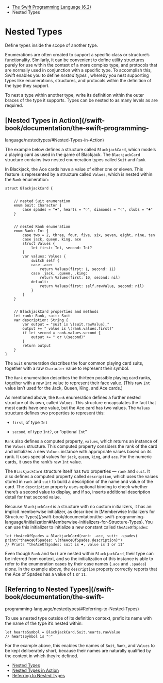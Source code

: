   * [ The Swift Programming Language (6.2) ](/swift-book/documentation/the-swift-programming-language)
  * Nested Types 

# Nested Types

Define types inside the scope of another type.

Enumerations are often created to support a specific class or structure’s
functionality. Similarly, it can be convenient to define utility structures
purely for use within the context of a more complex type, and protocols that
are normally used in conjunction with a specific type. To accomplish this,
Swift enables you to define _nested types_ , whereby you nest supporting types
like enumerations, structures, and protocols within the definition of the type
they support.

To nest a type within another type, write its definition within the outer
braces of the type it supports. Types can be nested to as many levels as are
required.

## [Nested Types in Action](/swift-book/documentation/the-swift-programming-
language/nestedtypes/#Nested-Types-in-Action)

The example below defines a structure called `BlackjackCard`, which models a
playing card as used in the game of Blackjack. The `BlackjackCard` structure
contains two nested enumeration types called `Suit` and `Rank`.

In Blackjack, the Ace cards have a value of either one or eleven. This feature
is represented by a structure called `Values`, which is nested within the
`Rank` enumeration:

    
    
    struct BlackjackCard {
    
    
        // nested Suit enumeration
        enum Suit: Character {
            case spades = "♠", hearts = "♡", diamonds = "♢", clubs = "♣"
        }
    
    
        // nested Rank enumeration
        enum Rank: Int {
            case two = 2, three, four, five, six, seven, eight, nine, ten
            case jack, queen, king, ace
            struct Values {
                let first: Int, second: Int?
            }
            var values: Values {
                switch self {
                case .ace:
                    return Values(first: 1, second: 11)
                case .jack, .queen, .king:
                    return Values(first: 10, second: nil)
                default:
                    return Values(first: self.rawValue, second: nil)
                }
            }
        }
    
    
        // BlackjackCard properties and methods
        let rank: Rank, suit: Suit
        var description: String {
            var output = "suit is \(suit.rawValue),"
            output += " value is \(rank.values.first)"
            if let second = rank.values.second {
                output += " or \(second)"
            }
            return output
        }
    }
    

The `Suit` enumeration describes the four common playing card suits, together
with a raw `Character` value to represent their symbol.

The `Rank` enumeration describes the thirteen possible playing card ranks,
together with a raw `Int` value to represent their face value. (This raw `Int`
value isn’t used for the Jack, Queen, King, and Ace cards.)

As mentioned above, the `Rank` enumeration defines a further nested structure
of its own, called `Values`. This structure encapsulates the fact that most
cards have one value, but the Ace card has two values. The `Values` structure
defines two properties to represent this:

  * `first`, of type `Int`

  * `second`, of type `Int?`, or “optional `Int`”

`Rank` also defines a computed property, `values`, which returns an instance
of the `Values` structure. This computed property considers the rank of the
card and initializes a new `Values` instance with appropriate values based on
its rank. It uses special values for `jack`, `queen`, `king`, and `ace`. For
the numeric cards, it uses the rank’s raw `Int` value.

The `BlackjackCard` structure itself has two properties — `rank` and `suit`.
It also defines a computed property called `description`, which uses the
values stored in `rank` and `suit` to build a description of the name and
value of the card. The `description` property uses optional binding to check
whether there’s a second value to display, and if so, inserts additional
description detail for that second value.

Because `BlackjackCard` is a structure with no custom initializers, it has an
implicit memberwise initializer, as described in [Memberwise Initializers for
Structure Types](/swift-book/documentation/the-swift-programming-
language/initialization#Memberwise-Initializers-for-Structure-Types). You can
use this initializer to initialize a new constant called `theAceOfSpades`:

    
    
    let theAceOfSpades = BlackjackCard(rank: .ace, suit: .spades)
    print("theAceOfSpades: \(theAceOfSpades.description)")
    // Prints "theAceOfSpades: suit is ♠, value is 1 or 11"
    

Even though `Rank` and `Suit` are nested within `BlackjackCard`, their type
can be inferred from context, and so the initialization of this instance is
able to refer to the enumeration cases by their case names (`.ace` and
`.spades`) alone. In the example above, the `description` property correctly
reports that the Ace of Spades has a value of `1` or `11`.

## [Referring to Nested Types](/swift-book/documentation/the-swift-
programming-language/nestedtypes/#Referring-to-Nested-Types)

To use a nested type outside of its definition context, prefix its name with
the name of the type it’s nested within:

    
    
    let heartsSymbol = BlackjackCard.Suit.hearts.rawValue
    // heartsSymbol is "♡"
    

For the example above, this enables the names of `Suit`, `Rank`, and `Values`
to be kept deliberately short, because their names are naturally qualified by
the context in which they’re defined.

  * [ Nested Types ](/swift-book/documentation/the-swift-programming-language/nestedtypes/#app-top)
  * [ Nested Types in Action ](/swift-book/documentation/the-swift-programming-language/nestedtypes/#Nested-Types-in-Action)
  * [ Referring to Nested Types ](/swift-book/documentation/the-swift-programming-language/nestedtypes/#Referring-to-Nested-Types)

